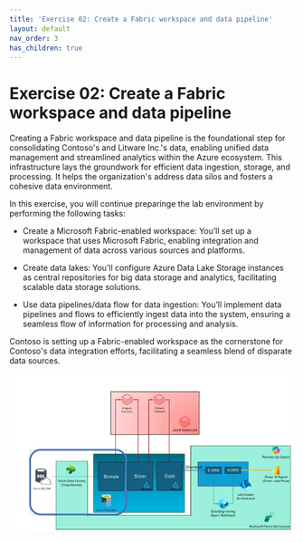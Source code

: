 ```yaml
---
title: 'Exercise 02: Create a Fabric workspace and data pipeline'
layout: default
nav_order: 3
has_children: true
---
```


# Exercise 02: Create a Fabric workspace and data pipeline

Creating a Fabric workspace and data pipeline is the foundational step for consolidating Contoso's and Litware Inc.'s data, enabling unified data management and streamlined analytics within the Azure ecosystem. This infrastructure lays the groundwork for efficient data ingestion, storage, and processing. It helps the organization's address data silos and fosters a cohesive data environment.

In this exercise, you will continue preparinge the lab environment by performing the following tasks: 

- Create a Microsoft Fabric-enabled workspace: You’ll set up a workspace that uses Microsoft Fabric, enabling integration and management of data across various sources and platforms. 

- Create data lakes: You’ll configure Azure Data Lake Storage instances as central repositories for big data storage and analytics, facilitating scalable data storage solutions. 

- Use data pipelines/data flow for data ingestion: You’ll implement data pipelines and flows to efficiently ingest data into the system, ensuring a seamless flow of information for processing and analysis.   



Contoso is setting up a Fabric-enabled workspace as the cornerstone for Contoso's data integration efforts, facilitating a seamless blend of disparate data sources. 

![p2li0cte.jpg](../media/instructions254096/p2li0cte.jpg)

